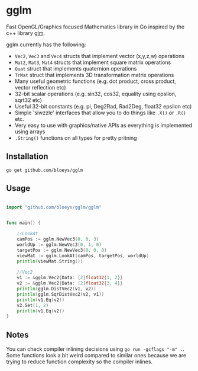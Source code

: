 # gglm

Fast OpenGL/Graphics focused Mathematics library in  Go inspired by the c++ library [glm](https://github.com/g-truc/glm).

gglm currently has the following:

- `Vec2`, `Vec3` and `Vec4` structs that implement vector (x,y,z,w) operations
- `Mat2`, `Mat3`, `Mat4` structs that implement square matrix operations
- `Quat` struct that implements quaternion operations
- `TrMat` struct that implements 3D transformation matrix operations
- Many useful geometric functions (e.g. dot product, cross product, vector reflection etc)
- 32-bit scalar operations (e.g. sin32, cos32, equality using epsilon, sqrt32 etc)
- Useful 32-bit constants (e.g. pi, Deg2Rad, Rad2Deg, float32 epsilon etc)
- Simple 'siwzzle' interfaces that allow you to do things like `.X()` or `.R()` etc.
- Very easy to use with graphics/native APIs as everything is implemented using arrays
- `.String()` functions on all types for pretty pritning

## Installation

`go get github.com/bloeys/gglm`

## Usage

```go

import "github.com/bloeys/gglm/gglm"


func main() {

	//LookAt
	camPos := gglm.NewVec3(0, 0, 3)
	worldUp := gglm.NewVec3(0, 1, 0)
	targetPos := gglm.NewVec3(0, 0, 0)
	viewMat := gglm.LookAt(camPos, targetPos, worldUp)
	println(viewMat.String())
	
	//Vec2
	v1 := &gglm.Vec2{Data: [2]float32{1, 2}}
	v2 := &gglm.Vec2{Data: [2]float32{3, 4}}
	println(gglm.DistVec2(v1, v2))
	println(gglm.SqrDistVec2(v2, v1))
	println(v1.Eq(v2))
	v2.Set(1, 2)
	println(v1.Eq(v2))
}
```

## Notes
You can check compiler inlining decisions using `go run -gcflags "-m" .`. Some functions look a bit weird compared to similar ones
because we are trying to reduce function complexity so the compiler inlines.

